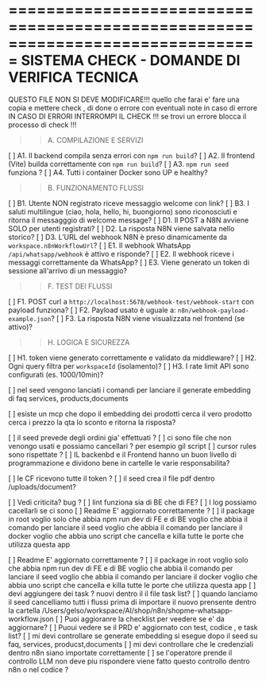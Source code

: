 ===============================================================================
SISTEMA CHECK - DOMANDE DI VERIFICA TECNICA
===============================================================================

QUESTO FILE NON SI DEVE MODIFICARE!!! quello che farai e' fare una copia e mettere
check , di done o errore con eventuali note in caso di errore
IN CASO DI ERRORI INTERROMPI IL CHECK !!!
se trovi un errore blocca il processo di check !!!



>> A. COMPILAZIONE E SERVIZI

[ ] A1. Il backend compila senza errori con `npm run build`?
[ ] A2. Il frontend (Vite) builda correttamente con `npm run build`?
[ ] A3. `npm run seed` funziona ?
[ ] A4. Tutti i container Docker sono UP e healthy?

>> B. FUNZIONAMENTO FLUSSI

[ ] B1. Utente NON registrato riceve messaggio welcome con link?
[ ] B3. I saluti multilingue (ciao, hola, hello, hi, buongiorno) sono riconosciuti e ritorna il messagggio di welcome message?
[ ] D1. Il POST a N8N avviene SOLO per utenti registrati?
[ ] D2. La risposta N8N viene salvata nello storico?
[ ] D3. L’URL del webhook N8N è preso dinamicamente da `workspace.n8nWorkflowUrl`?
[ ] E1. Il webhook WhatsApp `/api/whatsapp/webhook` è attivo e risponde? 
[ ] E2. Il webhook riceve i messaggi correttamente da WhatsApp?
[ ] E3. Viene generato un token di sessione all'arrivo di un messaggio?

>> F. TEST DEI FLUSSI

[ ] F1. POST curl a `http://localhost:5678/webhook-test/webhook-start` con payload funziona?
[ ] F2. Payload usato è uguale a: `n8n/webhook-payload-example.json`?
[ ] F3. La risposta N8N viene visualizzata nel frontend (se attivo)?

 
>> H. LOGICA E SICUREZZA

[ ] H1. token viene generato correttamente e validato da middleware?
[ ] H2. Ogni query filtra per `workspaceId` (isolamento)?
[ ] H3. I rate limit API sono configurati (es. 1000/10min)?
 
[ ] nel seed vengono lanciati i comandi per lanciare il generate embedding di faq services, products,documents


[ ] esiste un mcp che dopo il embedding dei prodotti cerca il vero prodotto cerca i prezzo la qta lo sconto e ritorna la risposta?

[ ] il seed prevede degli ordini gia' effettuati ?
[ ] ci sono file che non venongo usati e possiamo cancellari ? per esempio gil script
[ ] cursor rules sono rispettate ?
[ ] IL backenbd e il Frontend hanno un buon livello di programmazione e dividono bene in cartelle le varie responsabilita?
 
[ ] le CF ricevono tutte il token ? 
[ ] il seed crea il file pdf dentro /uploads/document?

[ ] Vedi criticita? bug ? 
[ ] lint funziona sia di BE che di FE?
[ ] I log possiamo cacellarli se ci sono
[ ] Readme E' aggiornato correttamente ?
[ ] il package in root voglio solo che abbia npm run dev di FE e di BE voglio che abbia il comando per lanciare il seed voglio che abbia il comando per lanciare il docker voglio che abbia uno script che cancella e killa tutte le porte che utilizza questa app

[ ] Readme E' aggiornato correttamente ?
[ ] il package in root voglio solo che abbia npm run dev di FE e di BE voglio che abbia il comando per lanciare il seed voglio che abbia il comando per lanciare il docker voglio che abbia uno script che cancella e killa tutte le porte che utilizza questa app
[ ] devi aggiungere dei task ? nuovi dentro il il file task list?
[ ] quando lanciamo il seed cancelliamo tutti i flussi prima di importare il nuovo prensente dentro la cartella  /Users/gelso/workspace/AI/shop/n8n/shopme-whatsapp-workflow.json
[ ] Puoi aggioranre la checklist per veedere se e' da aggiornare?
[ ] Puoui vedere se il PRD e' aggiornato con test, codice , e task list?
[ ] mi devi controllare se generate embedding si esegue dopo il seed su faq, services, producst,documents
[ ] mi devi controllare che le credenziali dentro n8n siano importate correttamente
[ ] se l'operatore prende il controllo LLM non deve piu rispondere viene fatto questo controllo dentro n8n o nel codice ?
 